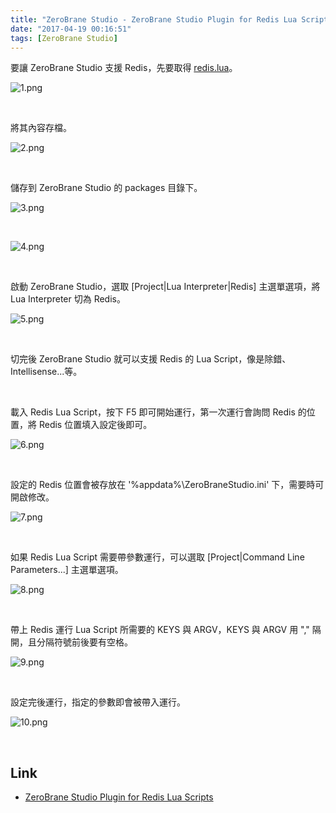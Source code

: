 ```yaml
---
title: "ZeroBrane Studio - ZeroBrane Studio Plugin for Redis Lua Scripts"
date: "2017-04-19 00:16:51"
tags: [ZeroBrane Studio]
---
```



要讓 ZeroBrane Studio 支援 Redis，先要取得 [redis.lua](https://github.com/pkulchenko/ZeroBranePackage/blob/master/redis.lua)。  

<!-- More -->

![1.png](1.png)

<br/>


將其內容存檔。  

![2.png](2.png)

<br/>


儲存到 ZeroBrane Studio 的 packages 目錄下。  

![3.png](3.png)

<br/>


![4.png](4.png)

<br/>


啟動 ZeroBrane Studio，選取 [Project|Lua Interpreter|Redis] 主選單選項，將 Lua Interpreter 切為 Redis。  

![5.png](5.png)

<br/>


切完後 ZeroBrane Studio 就可以支援 Redis 的 Lua Script，像是除錯、Intellisense...等。

<br/>


載入 Redis Lua Script，按下 F5 即可開始運行，第一次運行會詢問 Redis 的位置，將 Redis 位置填入設定後即可。  

![6.png](6.png)

<br/>


設定的 Redis 位置會被存放在 '%appdata%\ZeroBraneStudio.ini' 下，需要時可開啟修改。  

![7.png](7.png)

<br/>


如果 Redis Lua Script 需要帶參數運行，可以選取 [Project|Command Line Parameters...] 主選單選項。  

![8.png](8.png)

<br/>


帶上 Redis 運行 Lua Script 所需要的 KEYS 與 ARGV，KEYS 與 ARGV 用 "," 隔開，且分隔符號前後要有空格。  

![9.png](9.png)

<br/>


設定完後運行，指定的參數即會被帶入運行。  

![10.png](10.png)

<br/>


Link
----
* [ZeroBrane Studio Plugin for Redis Lua Scripts](https://redislabs.com/blog/zerobrane-studio-plugin-for-redis-lua-scripts/)
